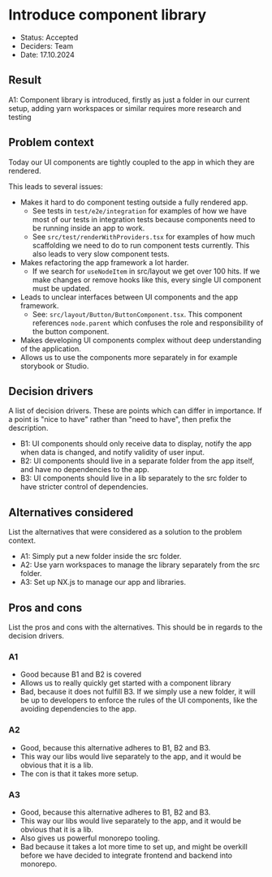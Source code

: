 # Introduce component library

- Status: Accepted
- Deciders: Team
- Date: 17.10.2024

## Result

A1: Component library is introduced, firstly as just a folder in our current setup, adding yarn workspaces or similar requires more research and testing

## Problem context

Today our UI components are tightly coupled to the app in which they are rendered.

This leads to several issues:

- Makes it hard to do component testing outside a fully rendered app.
  - See tests in `test/e2e/integration` for examples of how we have most of our tests in integration tests because components need to be running inside an app to work.
  - See `src/test/renderWithProviders.tsx` for examples of how much scaffolding we need to do to run component tests currently. This also leads to very slow component tests.
- Makes refactoring the app framework a lot harder.
  - If we search for `useNodeItem` in src/layout we get over 100 hits. If we make changes or remove hooks like this, every single UI component must be updated.
- Leads to unclear interfaces between UI components and the app framework.
  - See: `src/layout/Button/ButtonComponent.tsx`. This component references `node.parent` which confuses the role and responsibility of the button component.
- Makes developing UI components complex without deep understanding of the application.
- Allows us to use the components more separately in for example storybook or Studio.

## Decision drivers

A list of decision drivers. These are points which can differ in importance. If a point is "nice to have" rather than
"need to have", then prefix the description.

- B1: UI components should only receive data to display, notify the app when data is changed, and notify validity of user input.
- B2: UI components should live in a separate folder from the app itself, and have no dependencies to the app.
- B3: UI components should live in a lib separately to the src folder to have stricter control of dependencies.

## Alternatives considered

List the alternatives that were considered as a solution to the problem context.

- A1: Simply put a new folder inside the src folder.
- A2: Use yarn workspaces to manage the library separately from the src folder.
- A3: Set up NX.js to manage our app and libraries.

## Pros and cons

List the pros and cons with the alternatives. This should be in regards to the decision drivers.

### A1

- Good because B1 and B2 is covered
- Allows us to really quickly get started with a component library
- Bad, because it does not fulfill B3. If we simply use a new folder, it will be up to developers to enforce the rules of the UI components, like the avoiding dependencies to the app.

### A2

- Good, because this alternative adheres to B1, B2 and B3.
- This way our libs would live separately to the app, and it would be obvious that it is a lib.
- The con is that it takes more setup.

### A3

- Good, because this alternative adheres to B1, B2 and B3.
- This way our libs would live separately to the app, and it would be obvious that it is a lib.
- Also gives us powerful monorepo tooling.
- Bad because it takes a lot more time to set up, and might be overkill before we have decided to integrate frontend and backend into monorepo.
